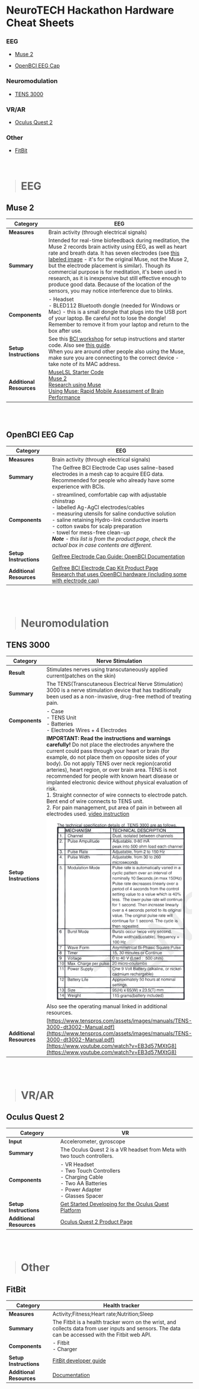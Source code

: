 # NeuroTECH Hackathon Hardware Cheat Sheets
### EEG

- [Muse 2](#muse-2)

- [OpenBCI EEG Cap](#openbci-eeg-cap)

### Neuromodulation

- [TENS 3000](#tens-3000)

### VR/AR

- [Oculus Quest 2](#oculus-quest-2)

### Other

- [FitBit](#fitbit)


&nbsp;

> # EEG


## Muse 2

| **Category** | EEG |
| --- | --- |
| **Measures** | Brain activity (through electrical signals) |
| **Summary** | Intended for real-time biofeedback during meditation, the Muse 2 records brain activity using EEG, as well as heart rate and breath data. It has seven electrodes (see [this labeled image](https://www.frontiersin.org/files/Articles/634147/fnins-15-634147-HTML/image_m/fnins-15-634147-g001.jpg) - it's for the original Muse, not the Muse 2, but the electrode placement is similar). Though its commercial purpose is for meditation, it's been used in research, as it is inexpensive but still effective enough to produce good data. Because of the location of the sensors, you may notice interference due to blinks. |
| **Components** |- Headset <br> - BLED112 Bluetooth dongle (needed for Windows or Mac) - this is a small dongle that plugs into the USB port of your laptop. Be careful not to lose the dongle! Remember to remove it from your laptop and return to the box after use. |
| **Setup Instructions** | See this [BCI workshop](https://github.com/NeuroTechX/bci-workshop/blob/master/INSTRUCTIONS.md) for setup instructions and starter code. Also see [this guide](https://github.com/synaptech-uw/docs/tree/master/Muse/muse_python).<br>When you are around other people also using the Muse, make sure you are connecting to the correct device - take note of its MAC address. |
| **Additional Resources** | [MuseLSL Starter Code](https://github.com/NeuroTEC-UW/Starter-Code-MuseLSL)<br>[Muse 2](https://choosemuse.com/muse-2/)<br>[Research using Muse](https://choosemuse.com/muse-research/)<br>[Using Muse: Rapid Mobile Assessment of Brain Performance](https://www.frontiersin.org/articles/10.3389/fnins.2021.634147/full) |

##
&nbsp;

## OpenBCI EEG Cap

| **Category** | EEG |
| --- | --- |
| **Measures** | Brain activity (through electrical signals) |
| **Summary** | The Gelfree BCI Electrode Cap uses saline-based electrodes in a mesh cap to acquire EEG data. Recommended for people who already have some experience with BCIs. |
| **Components** |- streamlined, comfortable cap with adjustable chinstrap<br>- labelled Ag-AgCl electrodes/cables<br>- measuring utensils for saline conductive solution<br>- saline retaining Hydro-link conductive inserts<br>- cotton swabs for scalp preparation<br>- towel for mess-free clean-up<br>***Note** - this list is from the product page, check the actual box in case contents are different.* |
| **Setup Instructions** | [Gelfree Electrode Cap Guide: OpenBCI Documentation](https://docs.openbci.com/AddOns/Headwear/GelfreeElectrodeCap/) |
| **Additional Resources** | [Gelfree BCI Electrode Cap Kit Product Page](https://shop.openbci.com/collections/frontpage/products/gelfree-bci-cap-kit?variant=40785117249694)<br>[Research that uses OpenBCI hardware (including some with electrode cap)](https://docs.openbci.com/citations/)|

##
&nbsp;

> # Neuromodulation

## TENS 3000

| **Category** | Nerve Stimulation |
| --- | --- |
| **Result** | Stimulates nerves using transcutaneously applied current(patches on the skin) |
| **Summary** | The TENS(Transcutaneous Electrical Nerve Stimulation) 3000 is a nerve stimulation device that has traditionally been used as a non-invasive, drug-free method of treating pain. |
| **Components** |- Case<br>- TENS Unit<br>- Batteries<br>- Electrode Wires + 4 Electrodes|
| **Setup Instructions** | **IMPORTANT: Read the instructions and warnings carefully!** Do not place the electrodes anywhere the current could pass through your heart or brain (for example, do not place them on opposite sides of your body). Do not apply TENS over neck region(carotid arteries), heart region, or over brain area. TENS is not recommended for people with known heart disease or implanted electronic device without physical evaluation of risk.<br>1. Straight connector of wire connects to electrode patch. Bent end of wire connects to TENS unit.<br>2. For pain management, put area of pain in between all electrodes used. [video instruction](https://www.youtube.com/watch?v=h-fcSPozMxQ) ![](/tens_spec_sheet.png)<br>Also see the operating manual linked in additional resources. |
| **Additional Resources** | [https://www.tenspros.com/assets/images/manuals/TENS-3000-dt3002-Manual.pdf](https://www.tenspros.com/assets/images/manuals/TENS-3000-dt3002-Manual.pdf)[https://www.youtube.com/watch?v=EB3d57MXtG8](https://www.youtube.com/watch?v=EB3d57MXtG8) |

##
&nbsp;

> # VR/AR

## Oculus Quest 2

| **Category** | VR |
| --- | --- |
| **Input** | Accelerometer, gyroscope |
| **Summary** | The Oculus Quest 2 is a VR headset from Meta with two touch controllers. |
| **Components** |- VR Headset<br>- Two Touch Controllers<br>- Charging Cable<br>- Two AA Batteries<br>- Power Adapter<br>- Glasses Spacer|
| **Setup Instructions** | [Get Started Developing for the Oculus Quest Platform](https://developer.oculus.com/quest/) |
| **Additional Resources** | [Oculus Quest 2 Product Page](https://www.oculus.com/quest-2/) |

##

&nbsp;

> # Other

## FitBit

| **Category** | Health tracker |
| --- | --- |
| **Measures** | Activity;Fitness;Heart rate;Nutrition;Sleep |
| **Summary** | The Fitbit is a health tracker worn on the wrist, and collects data from user inputs and sensors. The data can be accessed with the Fitbit web API. |
| **Components** | - Fitbit<br>- Charger |
| **Setup Instructions** | [FitBit developer guide](https://dev.fitbit.com/build/reference/web-api/developer-guide/getting-started/) |
| **Additional Resources** | [Documentation](https://dev.fitbit.com/build/reference/web-api/)|
